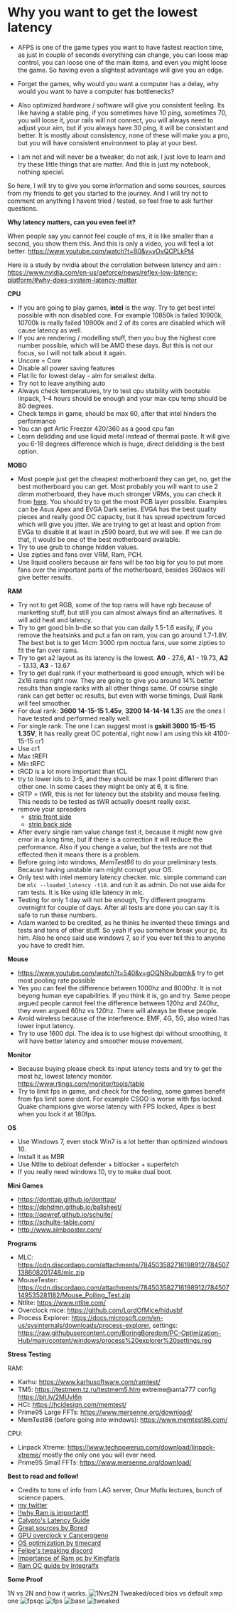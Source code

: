 # Why you want to get the lowest latency #
- AFPS is one of the game types you want to have fastest reaction time, as just in couple of seconds everything can change, you can loose map control,  you can loose one of the main items, and even you might loose the game. So having even a slightest advantage will give you an edge.

- Forget the games, why would you want a computer has a delay, why would you want to have a computer has bottlenecks?

- Also optimized hardware / software will give you consistent feeling. Its like having a stable ping, if you sometimes have 10 ping, sometimes 70, you will loose it, your rails will not connect, you will always need to adjust your aim, but if you always have 30 ping, it will be consistant and better. It is mostly about consistency, none of these will make you a pro, but you will have consistent environment to play at your best.

- I am not and will never be a tweaker, do not ask, I just love to learn and try these little things that are matter. And this is just my notebook, nothing special.

So here, I will try to give you some information and some sources, sources from my friends to get you started to the journey. And I will try not to comment on anything I havent tried / tested, so feel free to ask further questions.

**Why latency matters, can you even feel it?**

When people say you cannot feel couple of ms, it is like smaller than a second, you show them this.  And this is only a video, you will feel a lot better. https://www.youtube.com/watch?t=80&v=vOvQCPLkPt4 

Here is a study by nvidia about the corrolation between latency and aim : https://www.nvidia.com/en-us/geforce/news/reflex-low-latency-platform/#why-does-system-latency-matter

**CPU**
- If you are going to play games, **intel** is the way. Try to get best intel possible with non disabled core. For example 10850k is failed 10900k, 10700k is really failed 10900k and 2 of its cores are disabled which will cause latency as well.
- If you are rendering / modelling stuff, then you buy the highest core number possible, which will be AMD these days. But this is not our focus, so I will not talk about it again.
- Uncore = Core
- Disable all power saving features
- Flat llc for lowest delay - aim for smallest delta.
- Try not to leave anything auto
- Always check temperatures, try to test cpu stability with bootable linpack, 1-4 hours should be enough and your max cpu temp should be 80 degrees.
- Check temps in game, should be max 60, after that intel hinders the performance
- You can get Artic Freezer 420/360 as a good cpu fan
- Learn delidding and use liquid metal instead of thermal paste. It will give you 6-18 degrees difference which is huge, direct delidding is the best option.

**MOBO**
- Most poeple just get the cheapest motherboard they can get, no, get the best motherboard you can get. Most probably you will want to use 2 dimm motherboard, they have much stronger VRMs, you can check it from [here](https://docs.google.com/spreadsheets/d/16YJm4L1-ohpL8s-4rLDDDCBZvi97ZYwkc44s7LS5-2Q). You should try to get the most PCB layer possible. Examples can be Asus Apex and EVGA Dark series. EVGA has the best quality pieces and really good OC capacity, but it has spread spectrum forced which will give you jitter. We are trying to get at least and option from EVGa to disable it at least in z590 board, but we will see. If we can do that, it would be one of the best motherboard available.
- Try to use grub to change hidden values.
- Use zipties and fans over VRM, Ram, PCH. 
- Use liquid coollers because air fans will be too big for you to put more fans over the important parts of the motherboard, besides 360aios will give better results.


**RAM**
- Try not to get RGB, some of the top rams will have rgb because of marketting stuff, but still you can almost always find an alternatives. It will add heat and latency.
- Try to get good bin b-die so that you can daily 1.5-1.6 easily, if you remove the heatsinks and put a fan on ram, you can go around 1.7-1.8V. The best bet is to get 14cm 3000 rpm noctua fans, use some zipties to fit the fan over rams.
- Try to get a2 layout as its latency is the lowest. **A0** - 27.6, **A**1 - 19.73, **A2** - 13.13, **A3** - 13.67
- Try to get dual rank if your motherboard is good enough, which will be 2x16 rams right now. They are going to give you around 14% better results than single ranks with all other things same. Of course single rank can get better oc results, but even with worse timings, Dual Rank will feel smoother.
- For dual rank: **3600 14-15-15 1.45v**, **3200 14-14-14 1.3**5 are the ones I have tested and performed really well.
- For single rank: The one I can suggest most is **gskill 3600 15-15-15 1.35V**, It has really great OC potential, right now I am using this kit 4100-15-15 cr1
- Use cr1
- Max tREFI
- Min tRFC
- tRCD is a lot more important than tCL 
- try to lower iols to 3-5, and they should be max 1 point different than other one. In some cases they might be only at 6, it is fine.
- tRTP = tWR, this is not for latency but the stability and mouse feeling. This needs to be tested as tWR actually doesnt really exist.
- remove your spreaders 
  - [strip front side](https://streamable.com/lmczh0)
  - [strip back side](https://streamable.com/vo9l2z)
- After every single ram value change test it, because it might now give error in a long time, but if there is a correction it will reduce the performance. Also if you change a value, but the tests are not that effected then it means there is a problem.
- Before going into windows, *MemTest86* to do your preliminary tests. Because having unstable ram might corrupt your OS.
- Only test with intel memory latency checker. mlc. simple command can be `mlc --loaded_latency -t10`. and run it as admin. Do not use aida for ram tests. It is like using idle latency in mlc.
- Testing for only 1 day will not be enough, Try different programs overnight for couple of days. After all tests are done you can say it is safe to run these numbers.
- Λdam wanted to be credited, as he thinks he invented these timings and tests and tons of other stuff. So yeah if you somehow break your pc, its him. Also he once said use windows 7, so if you ever tell  this to anyone you have to credit him.
	
**Mouse**
- https://www.youtube.com/watch?t=540&v=gOQNRvJbpmk& try to get most pooling rate possible
- Yes you can feel the difference between 1000hz and 8000hz. It is not beyong human eye capabilities. If you think it is, go and try. Same peope argued people cannot feel the difference between 120hz and 240hz, they even argued 60hz vs 120hz. There will always be these people.
- Avoid wireless because of the interference. EMF, 4G, 5G, also wired has lower input latency.
- Try to use 1600 dpi. The idea is to use highest dpi without smoothing, it will have better latency and smoother mouse movement.
    
**Monitor**
- Because buying please check its input latency tests and try to get the most hz, lowest latency monitor. https://www.rtings.com/monitor/tools/table
- Try to limit fps in game, and check for the feeling, some games benefit from fps limit some dont. For example CSGO is worse with fps locked. Quake champions give worse latency with FPS locked, Apex is best when you lock it at 180fps.
    
**OS**
- Use Windows 7, even stock Win7 is a lot better than optimized windows 10.
- Install it as MBR
- Use Ntlite to debloat defender + bitlocker + superfetch
- If you really need windows 10, try to make dual boot.

**Mini Games**
- https://donttap.github.io/donttap/
- https://dphdmn.github.io/ballsheet/
- https://qqwref.github.io/schulte/
- https://schulte-table.com/
- http://www.aimbooster.com/

**Programs**
- MLC: https://cdn.discordapp.com/attachments/784503582716198912/784507138608201748/mlc.zip
- MouseTester: https://cdn.discordapp.com/attachments/784503582716198912/784507149535281182/Mouse_Polling_Test.zip
- Ntlite: https://www.ntlite.com/
- Overclock mice: https://github.com/LordOfMice/hidusbf
- Process Explorer: https://docs.microsoft.com/en-us/sysinternals/downloads/process-explorer, settings: https://raw.githubusercontent.com/BoringBoredom/PC-Optimization-Hub/main/content/windows/process%20explorer%20settings.reg

**Stress Testing**

RAM:
- Karhu: https://www.karhusoftware.com/ramtest/
- TM5: https://testmem.tz.ru/testmem5.htm  extreme@anta777 config https://bit.ly/2MUvl6n
- HCI: https://hcidesign.com/memtest/ 
- Prime95 Large FFTs: https://www.mersenne.org/download/
- MemTest86 (before going into windows): https://www.memtest86.com/

CPU:
- Linpack Xtreme: https://www.techpowerup.com/download/linpack-xtreme/ mostly the only one you will ever need.
- Prime95 Small FFTs: https://www.mersenne.org/download/

**Best to read and follow!**
- Credits to tons of info from LAG server, Onur Mutlu lectures, bunch of science papers. 
- [my twitter](https://twitter.com/siegerQL)  
- [!!why Ram is important!!](https://i.imgur.com/pFxxbt9.png) 
- [Calypto's Latency Guide](https://www.calypto.us/) 
- [Great sources by Bored](https://github.com/BoringBoredom/PC-Optimization-Hub) 
- [GPU overclock y Cancerogeno](https://docs.google.com/document/d/14ma-_Os3rNzio85yBemD-YSpF_1z75mZJz1UdzmW8GE/edit)  
- [OS optimization by timecard](https://github.com/djdallmann/GamingPCSetup)  
- [Felipe's tweaking discord](https://discord.gg/F6WBqRHqgs)
- [Importance of Ram oc by Kingfaris](https://kingfaris.co.uk/ram)  
- [Ram OC guide by Integralfx](https://github.com/integralfx/MemTestHelper/blob/master/DDR4%20OC%20Guide.md)

**Some Proof**

1N vs 2N and how it works.
![1Nvs2N](/images/1N.png)
Tweaked/oced bios vs default xmp one
![fpsqc](/images/QCFPS.PNG)
![fps](/images/fps.PNG)
![base](/images/mice.png) ![tweaked](/images/micetweaked.png)
